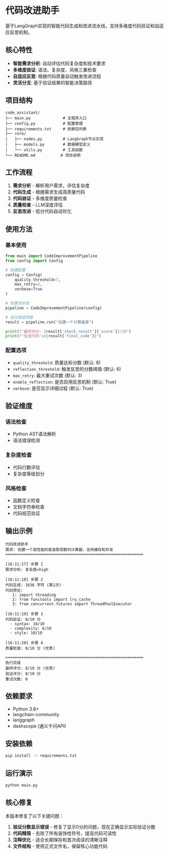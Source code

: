 # 代码改进助手

基于LangGraph实现的智能代码生成和改进流水线，支持多维度代码验证和自适应反思机制。

## 核心特性

- **智能需求分析**: 自动评估代码复杂度和技术要求
- **多维度验证**: 语法、复杂度、风格三重检查
- **自适应反思**: 根据代码质量自动触发改进流程
- **灵活分支**: 基于验证结果的智能决策路径

## 项目结构

```
code_assistant/
├── main.py              # 主程序入口
├── config.py            # 配置管理
├── requirements.txt     # 依赖包列表
├── core/
│   ├── nodes.py         # LangGraph节点实现
│   ├── models.py        # 数据模型定义
│   └── utils.py         # 工具函数
└── README.md           # 项目说明
```

## 工作流程

1. **需求分析** - 解析用户需求，评估复杂度
2. **代码生成** - 根据需求生成高质量代码
3. **代码验证** - 多维度质量检查
4. **质量检查** - LLM深度评估
5. **反思改进** - 低分代码自动优化

## 使用方法

### 基本使用

```python
from main import CodeImprovementPipeline
from config import Config

# 创建配置
config = Config(
    quality_threshold=7,
    max_retry=2,
    verbose=True
)

# 创建流水线
pipeline = CodeImprovementPipeline(config)

# 运行改进流程
result = pipeline.run("创建一个计算器类")

print(f"最终评分: {result['check_result']['score']}/10")
print(f"生成代码:\n{result['final_code']}")
```

### 配置选项

- `quality_threshold`: 质量达标分数 (默认: 8)
- `reflection_threshold`: 触发反思的分数阈值 (默认: 6)
- `max_retry`: 最大重试次数 (默认: 3)
- `enable_reflection`: 是否启用反思机制 (默认: True)
- `verbose`: 是否显示详细过程 (默认: True)

## 验证维度

### 语法检查
- Python AST语法解析
- 语法错误检测

### 复杂度检查
- 代码行数评估
- 复杂度等级划分

### 风格检查
- 函数定义检查
- 文档字符串检查
- 代码规范验证

## 输出示例

```
代码改进助手
需求: 创建一个高性能的斐波那契数列计算器，支持缓存和并发
============================================================

[16:11:17] 步骤 1
需求分析: 复杂度=high

[16:11:18] 步骤 2
代码生成: 1636 字符 (第1次)
代码预览:
   1: import threading
   2: from functools import lru_cache
   3: from concurrent.futures import ThreadPoolExecutor

[16:11:19] 步骤 3
代码验证: 8/10 分
  - syntax: 10/10
  - complexity: 6/10
  - style: 10/10

[16:11:20] 步骤 4
质量检查: 8/10 分 (优秀)

============================================================
执行完成
最终评分: 8/10 分 (优秀)
验证评分: 8/10 分
重试次数: 0
```

## 依赖要求

- Python 3.8+
- langchain-community
- langgraph
- dashscope (通义千问API)

## 安装依赖

```bash
pip install -r requirements.txt
```

## 运行演示

```bash
python main.py
```

## 核心修复

本版本修复了以下关键问题：

1. **验证分数显示错误** - 修复了显示0分的问题，现在正确显示实际验证分数
2. **代码精简** - 去除了所有装饰性符号，提高代码可读性
3. **注释优化** - 适合长期保存和首次阅读的清晰注释
4. **文件结构** - 使用正式文件名，保留核心功能代码
